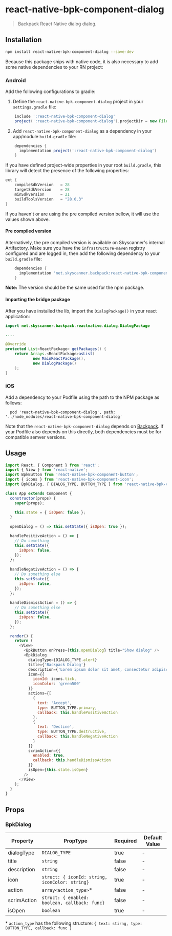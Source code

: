 # react-native-bpk-component-dialog

> Backpack React Native dialog dialog.

## Installation

```sh
npm install react-native-bpk-component-dialog --save-dev
```

Because this package ships with native code, it is also necessary to add some native dependencies to your RN project:

### Android

Add the following configurations to gradle:

  1. Define the `react-native-bpk-component-dialog` project in your `settings.gradle` file:

```groovy
    include ':react-native-bpk-component-dialog'
    project(':react-native-bpk-component-dialog').projectDir = new File(rootProject.projectDir, '../node_modules/react-native-bpk-component-dialog/src/android')
```

  2. Add `react-native-bpk-component-dialog` as a dependency in your app/module `build.gradle` file:

```groovy
    dependencies {
      implementation project(':react-native-bpk-component-dialog')
    }
```

If you have defined project-wide properties in your root `build.gradle`, this library will detect the presence of the following properties:

```groovy
ext {
    compileSdkVersion   = 28
    targetSdkVersion    = 28
    minSdkVersion       = 21
    buildToolsVersion   = "28.0.3"
}
```

If you haven't or are using the pre compiled version bellow, it will use the values shown above.

#### Pre compiled version

Alternatively, the pre compiled version is available on Skyscanner's internal Artifactory. Make sure you have the `infrastructure-maven` registry configured and are logged in, then add the following dependency to your `build.gradle` file:

```groovy
    dependencies {
      implementation 'net.skyscanner.backpack:react-native-bpk-component-dialog:<version>'
    }
```

**Note:** The version should be the same used for the npm package.


#### Importing the bridge package

After you have installed the lib, import the `DialogPackage()` in your react application:

```java
import net.skyscanner.backpack.reactnative.dialog.DialogPackage

....

@Override
protected List<ReactPackage> getPackages() {
    return Arrays.<ReactPackage>asList(
            new MainReactPackage(),
            new DialogPackage()
    );
}
```

### iOS

Add a dependency to your Podfile using the path to the NPM package as follows:

```
  pod 'react-native-bpk-component-dialog', path: '../node_modules/react-native-bpk-component-dialog'
```

Note that the `react-native-bpk-component-dialog` depends on [Backpack](https://cocoapods.org/pods/Backpack). If your Podfile also depends on this directly, both dependencies must be for compatible semver versions.

## Usage


```js
import React, { Component } from 'react';
import { View } from 'react-native';
import BpkButton from 'react-native-bpk-component-button';
import { icons } from 'react-native-bpk-component-icon';
import BpkDialog, { DIALOG_TYPE, BUTTON_TYPE } from 'react-native-bpk-component-dialog';

class App extends Component {
  constructor(props) {
    super(props);

    this.state = { isOpen: false };
  }
  
  openDialog = () => this.setState({ isOpen: true });

  handlePositiveAction = () => {
    // Do something
    this.setState({
      isOpen: false,
    });
  };
  
  handleNegativeAction = () => {
    // Do something else
    this.setState({
      isOpen: false,
    });
  };
  
  handleDismissAction = () => {
    // Do something else
    this.setState({
      isOpen: false,
    });
  };

  render() {
    return (
      <View>
        <BpkButton onPress={this.openDialog} title="Show dialog" />
        <BpkDialog
          dialogType={DIALOG_TYPE.alert}
          title={'Backpack Dialog'}
          description={'Lorem ipsum dolor sit amet, consectetur adipiscing elit...'}
          icon={{
            iconId: icons.tick,
            iconColor: 'green500'
          }}
          actions={[
            {
              text: 'Accept',
              type: BUTTON_TYPE.primary,
              callback: this.handlePositiveAction
            },
            {
              text: 'Decline',
              type: BUTTON_TYPE.destructive,
              callback: this.handleNegativeAction
            }
          ]}
          scrimAction={{
            enabled: true,
            callback: this.handleDismissAction
          }}
          isOpen={this.state.isOpen}
        />
      </View>
    );
  }
}
```

## Props

### BpkDialog

| Property    | PropType                                       | Required | Default Value |
| ----------- | ---------------------------------------------- | -------- | ------------- |
| dialogType  | `DIALOG_TYPE`                                  | true     | -             |
| title       | `string`                                       | false    | -             |
| description | `string`                                       | false    | -             |
| icon        | `struct: { iconId: string, iconColor: string}` | true     | -             |
| action      | `array<action_type>`*                          | false    | -             |
| scrimAction | `struct: { enabled: boolean, callback: func}`  | false    | -             |
| isOpen      | `boolean`                                      | true     | -             |

 \* `action_type` has the following structure: `{ text: stirng, type: BUTTON_TYPE, callback: func }`
